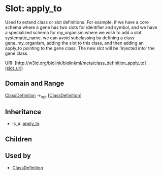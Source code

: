 # Slot: apply_to


Used to extend class or slot definitions. For example, if we have a core schema where a gene has two slots for identifier and symbol, and we have a specialized schema for my_organism where we wish to add a slot systematic_name, we can avoid subclassing by defining a class gene_my_organism, adding the slot to this class, and then adding an apply_to pointing to the gene class. The new slot will be 'injected into' the gene class.

URI: [http://w3id.org/biolink/biolinkml/meta/class_definition_apply_to](slot_uri)
## Domain and Range

[ClassDefinition](ClassDefinition.md) -><sub>opt</sub> [[ClassDefinition](ClassDefinition.md)]
## Inheritance

 *  is_a: [apply_to](apply_to.md)
## Children

## Used by

 * [ClassDefinition](ClassDefinition.md)

